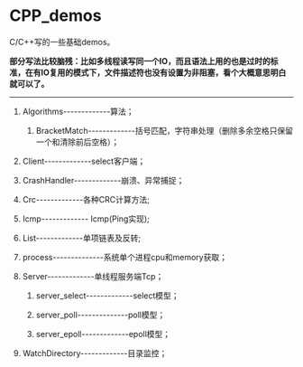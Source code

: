 # CPP_demos  

C/C++写的一些基础demos。   

**部分写法比较脑残：比如多线程读写同一个IO，而且语法上用的也是过时的标准，在有IO复用的模式下，文件描述符也没有设置为非阻塞，看个大概意思明白就可以了。**   

------



1. Algorithms-------------算法；  

      1. BracketMatch-------------括号匹配，字符串处理（删除多余空格只保留一个和清除前后空格）；  

2. Client-------------select客户端；  

3. CrashHandler-------------崩溃、异常捕捉；  

4. Crc-------------各种CRC计算方法;  

5. Icmp------------- Icmp(Ping实现);  

6. List-------------单项链表及反转;  

7. process--------------系统单个进程cpu和memory获取；  

8. Server-------------单线程服务端Tcp；  
   1. server_select-------------select模型；  

   2. server_poll--------------poll模型；  
   3. server_epoll-------------epoll模型；  

9. WatchDirectory-------------目录监控；   